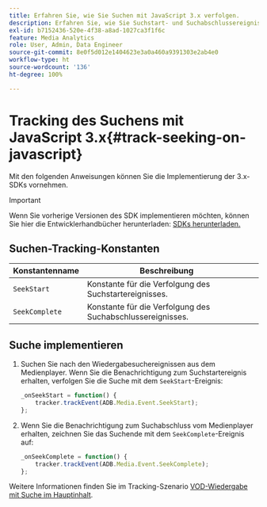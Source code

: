 ```yaml
---
title: Erfahren Sie, wie Sie Suchen mit JavaScript 3.x verfolgen.
description: Erfahren Sie, wie Sie Suchstart- und Suchabschlussereignisse mithilfe des Media SDK in Browser-Apps (JS 3.x) verfolgen.
exl-id: b7152436-520e-4f38-a8ad-1027ca3f1f6c
feature: Media Analytics
role: User, Admin, Data Engineer
source-git-commit: 8e0f5d012e1404623e3a0a460a9391303e2ab4e0
workflow-type: ht
source-wordcount: '136'
ht-degree: 100%

---
```


# Tracking des Suchens mit JavaScript 3.x{#track-seeking-on-javascript}

Mit den folgenden Anweisungen können Sie die Implementierung der 3.x-SDKs vornehmen.

>[!IMPORTANT]
>
>Wenn Sie vorherige Versionen des SDK implementieren möchten, können Sie hier die Entwicklerhandbücher herunterladen: [SDKs herunterladen.](/help/sdk-implement/download-sdks.md)

## Suchen-Tracking-Konstanten

| Konstantenname | Beschreibung     |
|---|---|
| `SeekStart` | Konstante für die Verfolgung des Suchstartereignisses. |
| `SeekComplete` | Konstante für die Verfolgung des Suchabschlussereignisses. |

## Suche implementieren

1. Suchen Sie nach den Wiedergabesuchereignissen aus dem Medienplayer. Wenn Sie die Benachrichtigung zum Suchstartereignis erhalten, verfolgen Sie die Suche mit dem `SeekStart`-Ereignis:

   ```js
   _onSeekStart = function() {
       tracker.trackEvent(ADB.Media.Event.SeekStart);
   };
   ```

1. Wenn Sie die Benachrichtigung zum Suchabschluss vom Medienplayer erhalten, zeichnen Sie das Suchende mit dem `SeekComplete`-Ereignis auf:

   ```js
   _onSeekComplete = function() {
       tracker.trackEvent(ADB.Media.Event.SeekComplete);
   };
   ```

Weitere Informationen finden Sie im Tracking-Szenario [VOD-Wiedergabe mit Suche im Hauptinhalt](/help/sdk-implement/tracking-scenarios/vod-seeking.md).
